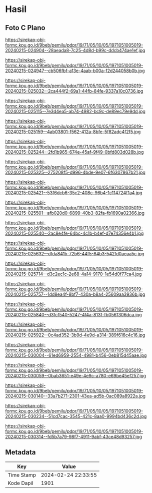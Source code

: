 # Hasil

## Foto C Plano

https://sirekap-obj-formc.kpu.go.id/9beb/pemilu/pdpr/19/71/05/10/05/1971051005019-20240215-024904--28aeada8-7c25-4d8d-b99c-ddcb474ae1ef.jpg

https://sirekap-obj-formc.kpu.go.id/9beb/pemilu/pdpr/19/71/05/10/05/1971051005019-20240215-024947--cb506fbf-a13e-4aab-b00a-f2d244058b0b.jpg

https://sirekap-obj-formc.kpu.go.id/9beb/pemilu/pdpr/19/71/05/10/05/1971051005019-20240215-025032--2ca444f2-69a1-44fb-84fe-9337a10c0736.jpg

https://sirekap-obj-formc.kpu.go.id/9beb/pemilu/pdpr/19/71/05/10/05/1971051005019-20240215-025115--7e3d4ea5-ab74-4982-bc9c-de89ec79e9dd.jpg

https://sirekap-obj-formc.kpu.go.id/9beb/pemilu/pdpr/19/71/05/10/05/1971051005019-20240215-025159--4ab03801-f562-412a-8bfe-5f82adc4f2f5.jpg

https://sirekap-obj-formc.kpu.go.id/9beb/pemilu/pdpr/19/71/05/10/05/1971051005019-20240215-025244--2fd1b965-674e-45af-9f49-0bfd803d028b.jpg

https://sirekap-obj-formc.kpu.go.id/9beb/pemilu/pdpr/19/71/05/10/05/1971051005019-20240215-025325--275208f5-d996-4bde-9e07-6f6307867b21.jpg

https://sirekap-obj-formc.kpu.go.id/9beb/pemilu/pdpr/19/71/05/10/05/1971051005019-20240215-025421--53f6dcb6-35c2-408c-96b4-1c114724f1a4.jpg

https://sirekap-obj-formc.kpu.go.id/9beb/pemilu/pdpr/19/71/05/10/05/1971051005019-20240215-025501--afb020d0-6899-40b3-82fa-fb1690a02366.jpg

https://sirekap-obj-formc.kpu.go.id/9beb/pemilu/pdpr/19/71/05/10/05/1971051005019-20240215-025540--2ac8e4fe-64bc-4c1b-b4ef-d7e74356e4b1.jpg

https://sirekap-obj-formc.kpu.go.id/9beb/pemilu/pdpr/19/71/05/10/05/1971051005019-20240215-025632--dfda841b-72b6-44f5-84b3-542fd0aeaa5c.jpg

https://sirekap-obj-formc.kpu.go.id/9beb/pemilu/pdpr/19/71/05/10/05/1971051005019-20240215-025714--d3c2ec1c-2e68-4a14-9170-1e54d0f77ca4.jpg

https://sirekap-obj-formc.kpu.go.id/9beb/pemilu/pdpr/19/71/05/10/05/1971051005019-20240215-025757--1dd8ea4f-8bf7-430a-b8a4-25609aa3936b.jpg

https://sirekap-obj-formc.kpu.go.id/9beb/pemilu/pdpr/19/71/05/10/05/1971051005019-20240215-025840--d3fcf540-5247-4f4a-813f-fb0561306dca.jpg

https://sirekap-obj-formc.kpu.go.id/9beb/pemilu/pdpr/19/71/05/10/05/1971051005019-20240215-025922--0c4ad352-3b9d-4e9d-a314-389f616c4c16.jpg

https://sirekap-obj-formc.kpu.go.id/9beb/pemilu/pdpr/19/71/05/10/05/1971051005019-20240215-030004--61ed6959-2554-4981-b456-0eb815d45aae.jpg

https://sirekap-obj-formc.kpu.go.id/9beb/pemilu/pdpr/19/71/05/10/05/1971051005019-20240215-030059--0bab3651-e49e-4e9c-a780-e69be45ef257.jpg

https://sirekap-obj-formc.kpu.go.id/9beb/pemilu/pdpr/19/71/05/10/05/1971051005019-20240215-030140--33a7b271-2301-43ea-ad5b-0ac089a8922a.jpg

https://sirekap-obj-formc.kpu.go.id/9beb/pemilu/pdpr/19/71/05/10/05/1971051005019-20240215-030234--51cd7cac-3545-421c-8aa0-9994bd436c2d.jpg

https://sirekap-obj-formc.kpu.go.id/9beb/pemilu/pdpr/19/71/05/10/05/1971051005019-20240215-030314--fd5b7a79-98f7-4911-9abf-43ce48d93257.jpg


## Metadata

| Key        | Value               |
| ---------- | ------------------- |
| Time Stamp | 2024-02-24 22:33:55 |
| Kode Dapil | 1901                |



